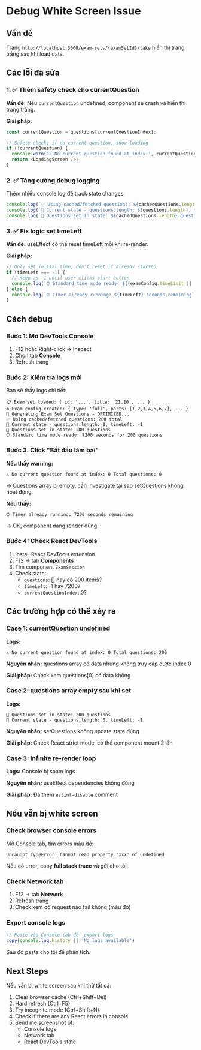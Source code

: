 # Debug White Screen Issue

## Vấn đề

Trang `http://localhost:3000/exam-sets/{examSetId}/take` hiển thị trang trắng sau khi load data.

## Các lỗi đã sửa

### 1. ✅ Thêm safety check cho currentQuestion

**Vấn đề:** Nếu `currentQuestion` undefined, component sẽ crash và hiển thị trang trắng.

**Giải pháp:**
```typescript
const currentQuestion = questions[currentQuestionIndex];

// Safety check: if no current question, show loading
if (!currentQuestion) {
  console.warn('⚠️ No current question found at index:', currentQuestionIndex, 'Total questions:', questions.length);
  return <LoadingScreen />;
}
```

### 2. ✅ Tăng cường debug logging

Thêm nhiều console.log để track state changes:

```typescript
console.log(`✅ Using cached/fetched questions: ${cachedQuestions.length} total`);
console.log(`📍 Current state - questions.length: ${questions.length}, timeLeft: ${timeLeft}`);
console.log(`📝 Questions set in state: ${cachedQuestions.length} questions`);
```

### 3. ✅ Fix logic set timeLeft

**Vấn đề:** useEffect có thể reset timeLeft mỗi khi re-render.

**Giải pháp:**
```typescript
// Only set initial time, don't reset if already started
if (timeLeft === -1) {
  // Keep as -1 until user clicks start button
  console.log(`⏰ Standard time mode ready: ${(examConfig.timeLimit || 0) * 60} seconds`);
} else {
  console.log(`⏰ Timer already running: ${timeLeft} seconds remaining`);
}
```

## Cách debug

### Bước 1: Mở DevTools Console

1. F12 hoặc Right-click → Inspect
2. Chọn tab **Console**
3. Refresh trang

### Bước 2: Kiểm tra logs mới

Bạn sẽ thấy logs chi tiết:

```
📋 Exam set loaded: { id: '...', title: '21.10', ... }
⚙️ Exam config created: { type: 'full', parts: [1,2,3,4,5,6,7], ... }
🎯 Generating Exam Set Questions - OPTIMIZED...
✅ Using cached/fetched questions: 200 total
📍 Current state - questions.length: 0, timeLeft: -1
📝 Questions set in state: 200 questions
⏰ Standard time mode ready: 7200 seconds for 200 questions
```

### Bước 3: Click "Bắt đầu làm bài"

**Nếu thấy warning:**
```
⚠️ No current question found at index: 0 Total questions: 0
```
→ Questions array bị empty, cần investigate tại sao setQuestions không hoạt động.

**Nếu thấy:**
```
⏰ Timer already running: 7200 seconds remaining
```
→ OK, component đang render đúng.

### Bước 4: Check React DevTools

1. Install React DevTools extension
2. F12 → tab **Components**
3. Tìm component `ExamSession`
4. Check state:
   - `questions`: [] hay có 200 items?
   - `timeLeft`: -1 hay 7200?
   - `currentQuestionIndex`: 0?

## Các trường hợp có thể xảy ra

### Case 1: currentQuestion undefined

**Logs:**
```
⚠️ No current question found at index: 0 Total questions: 200
```

**Nguyên nhân:** questions array có data nhưng không truy cập được index 0

**Giải pháp:** Check xem questions[0] có data không

### Case 2: questions array empty sau khi set

**Logs:**
```
📝 Questions set in state: 200 questions
📍 Current state - questions.length: 0, timeLeft: -1
```

**Nguyên nhân:** setQuestions không update state đúng

**Giải pháp:** Check React strict mode, có thể component mount 2 lần

### Case 3: Infinite re-render loop

**Logs:** Console bị spam logs

**Nguyên nhân:** useEffect dependencies không đúng

**Giải pháp:** Đã thêm `eslint-disable` comment

## Nếu vẫn bị white screen

### Check browser console errors

Mở Console tab, tìm errors màu đỏ:
```
Uncaught TypeError: Cannot read property 'xxx' of undefined
```

Nếu có error, copy **full stack trace** và gửi cho tôi.

### Check Network tab

1. F12 → tab **Network**
2. Refresh trang
3. Check xem có request nào fail không (màu đỏ)

### Export console logs

```javascript
// Paste vào Console tab để export logs
copy(console.log.history || 'No logs available')
```

Sau đó paste cho tôi để phân tích.

## Next Steps

Nếu vẫn bị white screen sau khi thử tất cả:

1. Clear browser cache (Ctrl+Shift+Del)
2. Hard refresh (Ctrl+F5)
3. Try incognito mode (Ctrl+Shift+N)
4. Check if there are any React errors in console
5. Send me screenshot of:
   - Console logs
   - Network tab
   - React DevTools state







